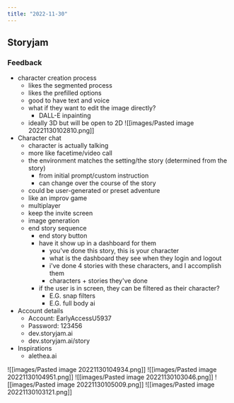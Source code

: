 ```yaml
---
title: "2022-11-30"
---
```

## Storyjam
### Feedback
- character creation process
	- likes the segmented process
	- likes the prefilled options
	- good to have text and voice
	- what if they want to edit the image directly?
		- DALL-E inpainting
	- ideally 3D but will be open to 2D
![[images/Pasted image 20221130102810.png]]
- Character chat
	- character is actually talking
	- more like facetime/video call
	- the environment matches the setting/the story (determined from the story)
		- from initial prompt/custom instruction
		- can change over the course of the story
	- could be user-generated or preset adventure
	- like an improv game
	- multiplayer
	- keep the invite screen
	- image generation
	- end story sequence
		- end story button
		- have it show up in a dashboard for them
			- you've done this story, this is your character
			- what is the dashboard they see when they login and logout
			- i've done 4 stories with these characters, and I accomplish them
			- characters + stories they've done
		- if the user is in screen, they can be filtered as their character?
			- E.G. snap filters
			- E.G. full body ai 
- Account details 
	- Account: EarlyAccessU5937
	- Password: 123456
	- dev.storyjam.ai
	- dev.storyjam.ai/story
- Inspirations
	- alethea.ai

![[images/Pasted image 20221130104934.png]]
![[images/Pasted image 20221130104951.png]]
![[images/Pasted image 20221130103046.png]]
![[images/Pasted image 20221130105009.png]]
![[images/Pasted image 20221130103121.png]]